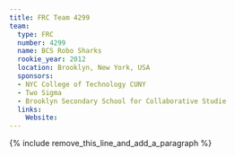 ```yaml
---
title: FRC Team 4299
team:
  type: FRC
  number: 4299
  name: BCS Robo Sharks
  rookie_year: 2012
  location: Brooklyn, New York, USA
  sponsors:
  - NYC College of Technology CUNY
  - Two Sigma
  - Brooklyn Secondary School for Collaborative Studie
  links:
    Website:
---
```


{% include remove_this_line_and_add_a_paragraph %}